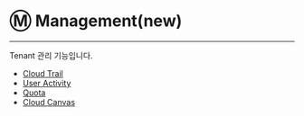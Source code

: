 # Ⓜ Management(new)

***

Tenant 관리 기능입니다.

* [Cloud Trail](cloud-trail.md)
* [User Activity](user-activity.md)
* [Quota](quota.md)
* [Cloud Canvas](cloud-canvas.md)
